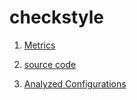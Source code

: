 # checkstyle


1. [Metrics](https://github.com/fischerJF/challenge/blob/master/metrics/checkstyle.csv)
 
2. [source code](https://github.com/fischerJF/challenge/tree/master/workspace_IncLing/checkstyle)

3. [Analyzed Configurations](https://github.com/fischerJF/challenge/tree/master/workspace_IncLing/Tools/All_valid_conf/checkstyle/products)